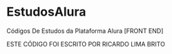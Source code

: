 # EstudosAlura
Códigos De Estudos da Plataforma Alura [FRONT END]

ESTE CÓDIGO FOI ESCRITO POR RICARDO LIMA BRITO 

